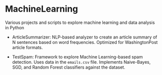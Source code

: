 # MachineLearning
Various projects and scripts to explore machine learning and data analysis in Python

* ArticleSummarizer: NLP-based analyzer to create an article summary of N sentences based on word frequencies.  Optimized for WashingtonPost article formats.

* TestSpam: Framework to explore Machine Learning-based spam detection.  Uses data in the `emails.csv` file.  Implements Naive-Bayes, SGD, and Random Forest classifiers against the dataset.

